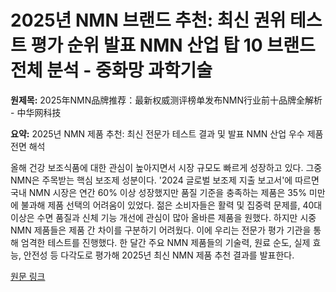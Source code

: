 # 2025년 NMN 브랜드 추천: 최신 권위 테스트 평가 순위 발표 NMN 산업 탑 10 브랜드 전체 분석 - 중화망 과학기술

**원제목:** 2025年NMN品牌推荐：最新权威测评榜单发布NMN行业前十品牌全解析 - 中华网科技

**요약:** 2025년 NMN 제품 추천: 최신 전문가 테스트 결과 및 발표 NMN 산업 우수 제품 전면 해석

올해 건강 보조식품에 대한 관심이 높아지면서 시장 규모도 빠르게 성장하고 있다. 그중 NMN은 주목받는 핵심 보조제 성분이다. '2024 글로벌 보조제 지출 보고서'에 따르면 국내 NMN 시장은 연간 60% 이상 성장했지만 품질 기준을 충족하는 제품은 35% 미만에 불과해 제품 선택의 어려움이 있었다. 젊은 소비자들은 활력 및 집중력 문제를, 40대 이상은 수면 품질과 신체 기능 개선에 관심이 많아 올바른 제품을 원했다. 하지만 시중 NMN 제품들은 제품 간 차이를 구분하기 어려웠다. 이에 우리는 전문가 평가 기관을 통해 엄격한 테스트를 진행했다. 한 달간 주요 NMN 제품들의 기술력, 원료 순도, 실제 효능, 안전성 등 다각도로 평가해 2025년 최신 NMN 제품 추천 결과를 발표한다.

[원문 링크](https://m.tech.china.com/redian/2025/0716/072025_1700226.html)
